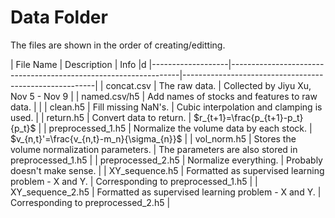 # Data Folder

The files are shown in the order of creating/editting.

| File Name         | Description                                                     | Info                                                   |d
|-------------------|-----------------------------------------------------------------|--------------------------------------------------------|
| concat.csv        | The raw data.                                                   | Collected by Jiyu Xu, Nov 5 - Nov 9                    |
| named.csv/h5      | Add names of stocks and features to raw data.                   |                                                        |
| clean.h5          | Fill missing NaN's.                                             | Cubic interpolation and clamping is used.              |
| return.h5         | Convert data to return.                                         | $r_{t+1}=\frac{p_{t+1}-p_t}{p_t}$                      |
| preprocessed_1.h5 | Normalize the volume data by each stock.                        | $v_{n,t}'=\frac{v_{n,t}-m_n}{\sigma_{n}}$              |
| vol_norm.h5       | Stores the volume normalization parameters.                     | The parameters are also stored in preprocessed_1.h5    |
| preprocessed_2.h5 | Normalize everything.                                           | Probably doesn't make sense.                           |
| XY_sequence.h5    | Formatted as supervised learning problem - X and Y.             | Corresponding to preprocessed_1.h5                     |
| XY_sequence_2.h5  | Formatted as supervised learning problem - X and Y.             | Corresponding to preprocessed_2.h5                     |
